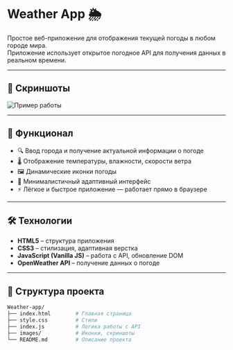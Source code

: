 # Weather App 🌦️

Простое веб-приложение для отображения текущей погоды в любом городе мира.  
Приложение использует открытое погодное API для получения данных в реальном времени.

---

## 📸 Скриншоты

![Пример работы](images/screenshot.png)

---

## 🚀 Функционал

- 🔍 Ввод города и получение актуальной информации о погоде  
- 🌡️ Отображение температуры, влажности, скорости ветра  
- 🖼️ Динамические иконки погоды  
- 🎨 Минималистичный адаптивный интерфейс  
- ⚡ Лёгкое и быстрое приложение — работает прямо в браузере  

---

## 🛠️ Технологии

- **HTML5** – структура приложения  
- **CSS3** – стилизация, адаптивная верстка  
- **JavaScript (Vanilla JS)** – работа с API, обновление DOM  
- **OpenWeather API** – получение данных о погоде  

---

## 📂 Структура проекта

```bash
Weather-app/
├── index.html        # Главная страница
├── style.css         # Стили
├── index.js          # Логика работы с API
├── images/           # Иконки, скриншоты
└── README.md         # Описание проекта
